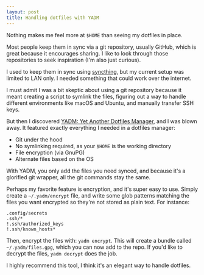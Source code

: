 ```yaml
---
layout: post
title: Handling dotfiles with YADM
---
```


Nothing makes me feel more at `$HOME` than seeing my dotfiles in place.

Most people keep them in sync via a git repository, usually GitHub, which is
great because it encourages sharing. I like to look through those repositories
to seek inspiration (I'm also just curious).

I used to keep them in sync using [syncthing](https://syncthing.net/), but my
current setup was limited to LAN only. I needed something that could work over
the internet.

I must admit I was a bit skeptic about using a git repository because it meant
creating a script to symlink the files, figuring out a way to handle different
environments like macOS and Ubuntu, and manually transfer SSH keys.

But then I discovered [YADM: Yet Another Dotfiles
Manager](https://thelocehiliosan.github.io/yadm/), and I was blown away. It
featured exactly everything I needed in a dotfiles manager:

- Git under the hood
- No symlinking required, as your `$HOME` is the working directory
- File encryption (via GnuPG)
- Alternate files based on the OS

With YADM, you only add the files you need synced, and because it's a glorified
git wrapper, all the git commands stay the same.

Perhaps my favorite feature is encryption, and it's super easy to use. Simply
create a `~/.yadm/encrypt` file, and write some glob patterns matching the files
you want encrypted so they're not stored as plain text. For instance:

```
.config/secrets
.ssh/*
!.ssh/authorized_keys
!.ssh/known_hosts*
```

Then, encrypt the files with: `yadm encrypt`. This will create a bundle called
`~/.yadm/files.gpg`, which you can now add to the repo. If you'd like to decrypt
the files, `yadm decrypt` does the job.

I highly recommend this tool, I think it's an elegant way to handle dotfiles.
